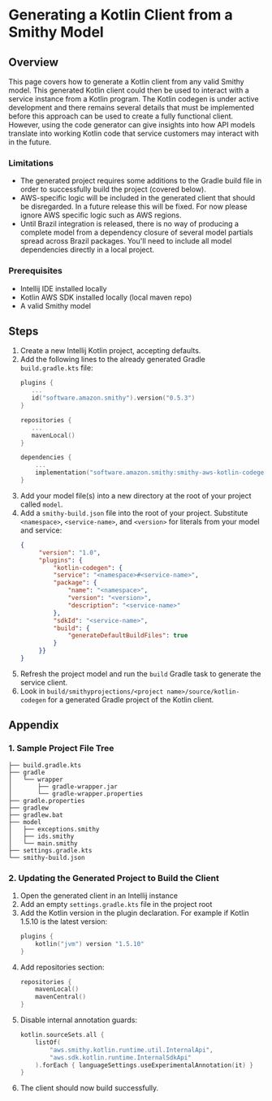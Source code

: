 # Generating a Kotlin Client from a Smithy Model

## Overview

This page covers how to generate a Kotlin client from any valid Smithy model.  This generated Kotlin client could then be used to interact with a service instance from a Kotlin program.  The Kotlin codegen is under active development and there remains several details that must be implemented before this approach can be used to create a fully functional client.  However, using the code generator can give insights into how API models translate into working Kotlin code that service customers may interact with in the future.

### Limitations

* The generated project requires some additions to the Gradle build file in order to successfully build the project (covered below).
* AWS-specific logic will be included in the generated client that should be disregarded.  In a future release this will be fixed.  For now please ignore AWS specific logic such as AWS regions.
* Until Brazil integration is released, there is no way of producing a complete model from a dependency closure of several model partials spread across Brazil packages.  You'll need to include all model dependencies directly in a local project.

### Prerequisites

* Intellij IDE installed locally
* Kotlin AWS SDK installed locally (local maven repo)
* A valid Smithy model

## Steps

1. Create a new Intellij Kotlin project, accepting defaults.
2. Add the following lines to the already generated Gradle `build.gradle.kts` file:
   ```kotlin
   plugins {
      ...
      id("software.amazon.smithy").version("0.5.3")
   }
   ```
   ```kotlin
   repositories {
      ...
      mavenLocal()
   } 
   ```
   ```kotlin
   dependencies {
       ...
       implementation("software.amazon.smithy:smithy-aws-kotlin-codegen:<latest version>")
   }
   ```
3. Add your model file(s) into a new directory at the root of your project called `model`.
4. Add a `smithy-build.json` file into the root of your project.  Substitute `<namespace>`, `<service-name>`, and `<version>` for literals from your model and service:
   ```json
   {
        "version": "1.0",
        "plugins": {
            "kotlin-codegen": {
            "service": "<namespace>#<service-name>",
            "package": {
                "name": "<namespace>",
                "version": "<version>",
                "description": "<service-name>"
            },
            "sdkId": "<service-name>",
            "build": {
                "generateDefaultBuildFiles": true
            }
        }}
   }
   ```
5. Refresh the project model and run the `build` Gradle task to generate the service client.
6. Look in `build/smithyprojections/<project name>/source/kotlin-codegen` for a generated Gradle project of the Kotlin client.

## Appendix

### 1. Sample Project File Tree

```
├── build.gradle.kts
├── gradle
│   └── wrapper
│       ├── gradle-wrapper.jar
│       └── gradle-wrapper.properties
├── gradle.properties
├── gradlew
├── gradlew.bat
├── model
│   ├── exceptions.smithy
│   ├── ids.smithy
│   └── main.smithy
├── settings.gradle.kts
└── smithy-build.json
```

### 2. Updating the Generated Project to Build the Client

1. Open the generated client in an Intellij instance
2. Add an empty `settings.gradle.kts` file in the project root
3. Add the Kotlin version in the plugin declaration.  For example if Kotlin 1.5.10 is the latest version:
   ```kotlin
   plugins {
       kotlin("jvm") version "1.5.10"
   }
   ```
4. Add repositories section:
   ```kotlin
   repositories {
       mavenLocal()
       mavenCentral()
   }
   ```
5. Disable internal annotation guards:
   ```kotlin
   kotlin.sourceSets.all {
       listOf(
           "aws.smithy.kotlin.runtime.util.InternalApi",
           "aws.sdk.kotlin.runtime.InternalSdkApi"
       ).forEach { languageSettings.useExperimentalAnnotation(it) }
   }
   ```
6. The client should now build successfully.


